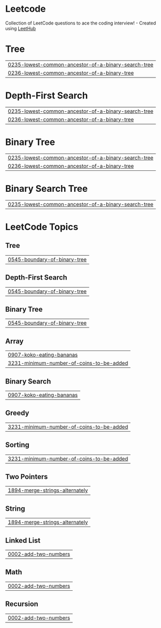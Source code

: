 # Leetcode
Collection of LeetCode questions to ace the coding interview! - Created using [LeetHub](https://github.com/QasimWani/LeetHub)


# Tree
|  |
| ------- |
| [0235-lowest-common-ancestor-of-a-binary-search-tree](https://github.com/ParitoshSabade/Leetcode/tree/master/0235-lowest-common-ancestor-of-a-binary-search-tree) |
| [0236-lowest-common-ancestor-of-a-binary-tree](https://github.com/ParitoshSabade/Leetcode/tree/master/0236-lowest-common-ancestor-of-a-binary-tree) |
# Depth-First Search
|  |
| ------- |
| [0235-lowest-common-ancestor-of-a-binary-search-tree](https://github.com/ParitoshSabade/Leetcode/tree/master/0235-lowest-common-ancestor-of-a-binary-search-tree) |
| [0236-lowest-common-ancestor-of-a-binary-tree](https://github.com/ParitoshSabade/Leetcode/tree/master/0236-lowest-common-ancestor-of-a-binary-tree) |
# Binary Tree
|  |
| ------- |
| [0235-lowest-common-ancestor-of-a-binary-search-tree](https://github.com/ParitoshSabade/Leetcode/tree/master/0235-lowest-common-ancestor-of-a-binary-search-tree) |
| [0236-lowest-common-ancestor-of-a-binary-tree](https://github.com/ParitoshSabade/Leetcode/tree/master/0236-lowest-common-ancestor-of-a-binary-tree) |
# Binary Search Tree
|  |
| ------- |
| [0235-lowest-common-ancestor-of-a-binary-search-tree](https://github.com/ParitoshSabade/Leetcode/tree/master/0235-lowest-common-ancestor-of-a-binary-search-tree) |
<!---LeetCode Topics Start-->
# LeetCode Topics
## Tree
|  |
| ------- |
| [0545-boundary-of-binary-tree](https://github.com/ParitoshSabade/Leetcode/tree/master/0545-boundary-of-binary-tree) |
## Depth-First Search
|  |
| ------- |
| [0545-boundary-of-binary-tree](https://github.com/ParitoshSabade/Leetcode/tree/master/0545-boundary-of-binary-tree) |
## Binary Tree
|  |
| ------- |
| [0545-boundary-of-binary-tree](https://github.com/ParitoshSabade/Leetcode/tree/master/0545-boundary-of-binary-tree) |
## Array
|  |
| ------- |
| [0907-koko-eating-bananas](https://github.com/ParitoshSabade/Leetcode/tree/master/0907-koko-eating-bananas) |
| [3231-minimum-number-of-coins-to-be-added](https://github.com/ParitoshSabade/Leetcode/tree/master/3231-minimum-number-of-coins-to-be-added) |
## Binary Search
|  |
| ------- |
| [0907-koko-eating-bananas](https://github.com/ParitoshSabade/Leetcode/tree/master/0907-koko-eating-bananas) |
## Greedy
|  |
| ------- |
| [3231-minimum-number-of-coins-to-be-added](https://github.com/ParitoshSabade/Leetcode/tree/master/3231-minimum-number-of-coins-to-be-added) |
## Sorting
|  |
| ------- |
| [3231-minimum-number-of-coins-to-be-added](https://github.com/ParitoshSabade/Leetcode/tree/master/3231-minimum-number-of-coins-to-be-added) |
## Two Pointers
|  |
| ------- |
| [1894-merge-strings-alternately](https://github.com/ParitoshSabade/Leetcode/tree/master/1894-merge-strings-alternately) |
## String
|  |
| ------- |
| [1894-merge-strings-alternately](https://github.com/ParitoshSabade/Leetcode/tree/master/1894-merge-strings-alternately) |
## Linked List
|  |
| ------- |
| [0002-add-two-numbers](https://github.com/ParitoshSabade/Leetcode/tree/master/0002-add-two-numbers) |
## Math
|  |
| ------- |
| [0002-add-two-numbers](https://github.com/ParitoshSabade/Leetcode/tree/master/0002-add-two-numbers) |
## Recursion
|  |
| ------- |
| [0002-add-two-numbers](https://github.com/ParitoshSabade/Leetcode/tree/master/0002-add-two-numbers) |
<!---LeetCode Topics End-->